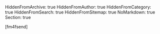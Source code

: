 HiddenFromArchive: true
HiddenFromAuthor: true
HiddenFromCategory: true
HiddenFromSearch: true
HiddenFromSitemap: true
NoMarkdown: true
Section: true

<div class="row justify-content-center">
  <div class="col-lg-9 text-center text-white">
[fm4fsend]
  </div>
</div>
